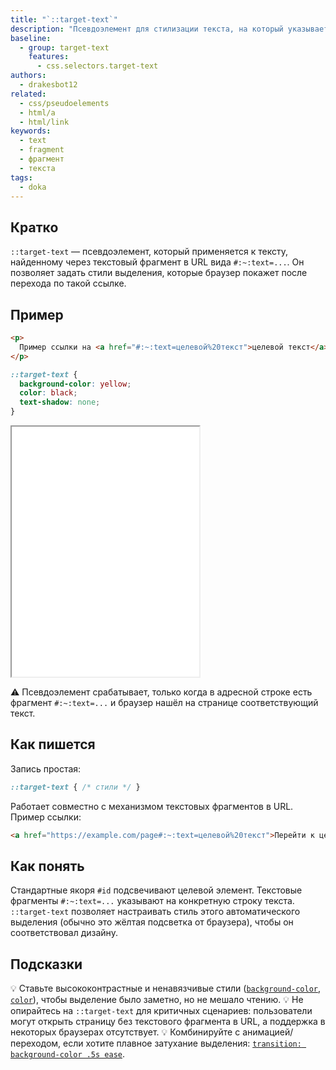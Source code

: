 ```yaml
---
title: "`::target-text`"
description: "Псевдоэлемент для стилизации текста, на который указывает текстовый фрагмент в URL (`#:~:text=...`). Помогает визуально выделить целевой фрагмент после перехода."
baseline:
  - group: target-text
    features:
      - css.selectors.target-text
authors:
  - drakesbot12
related:
  - css/pseudoelements
  - html/a
  - html/link
keywords:
  - text
  - fragment
  - фрагмент
  - текста
tags:
  - doka
---
```


## Кратко

`::target-text` — псевдоэлемент, который применяется к тексту, найденному через текстовый фрагмент в URL вида `#:~:text=...`. Он позволяет задать стили выделения, которые браузер покажет после перехода по такой ссылке.

## Пример

```html
<p>
  Пример ссылки на <a href="#:~:text=целевой%20текст">целевой текст</a> на этой же странице.
</p>
```

```css
::target-text {
  background-color: yellow;
  color: black;
  text-shadow: none;
}
```

<iframe title="Подсветка целевого текста через ::target-text" src="demos/basic/" height="400"></iframe>

<aside>

⚠️ Псевдоэлемент срабатывает, только когда в адресной строке есть фрагмент `#:~:text=...` и браузер нашёл на странице соответствующий текст.

</aside>

## Как пишется

Запись простая:

```css
::target-text { /* стили */ }
```

Работает совместно с механизмом текстовых фрагментов в URL. Пример ссылки:

```html
<a href="https://example.com/page#:~:text=целевой%20текст">Перейти к целевому тексту</a>
```

## Как понять

Стандартные якоря `#id` подсвечивают целевой элемент. Текстовые фрагменты `#:~:text=...` указывают на конкретную строку текста. `::target-text` позволяет настраивать стиль этого автоматического выделения (обычно это жёлтая подсветка от браузера), чтобы он соответствовал дизайну.

## Подсказки

💡 Ставьте высококонтрастные и ненавязчивые стили ([`background-color`](/css/background-color/), [`color`](/css/color/)), чтобы выделение было заметно, но не мешало чтению.
💡 Не опирайтесь на `::target-text` для критичных сценариев: пользователи могут открыть страницу без текстового фрагмента в URL, а поддержка в некоторых браузерах отсутствует.
💡 Комбинируйте с анимацией/переходом, если хотите плавное затухание выделения: [`transition: background-color .5s ease`](/css/transition/).
